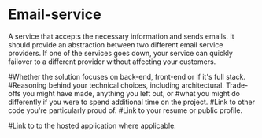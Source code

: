 # Email-service
A service that accepts the necessary information and sends emails. It should provide an abstraction between two different email service providers. If one of the services goes down, your service can quickly failover to a different provider without affecting your customers.

#Whether the solution focuses on back-end, front-end or if it's full stack.
#Reasoning behind your technical choices, including architectural. Trade-offs you might have made, anything you left out, or #what you might do differently if you were to spend additional time on the project.
#Link to other code you're particularly proud of.
#Link to your resume or public profile.

#Link to to the hosted application where applicable.
